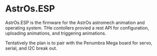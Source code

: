 # AstrOs.ESP

AstrOs.ESP is the firmware for the AstrOs astromech animation and operating system. THe contollers provied a rest API for  configuration, uploading animations, and triggering animations.

Tentatively the plan is to pair with the Penumbra Mega board for servo, serial, and I2C break out.
